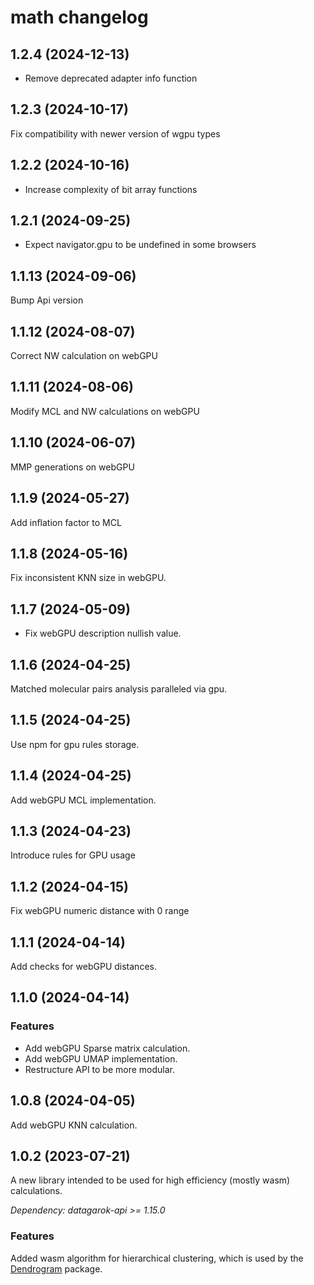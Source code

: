 # math changelog

## 1.2.4 (2024-12-13)

* Remove deprecated adapter info function

## 1.2.3 (2024-10-17)

Fix compatibility with newer version of wgpu types

## 1.2.2 (2024-10-16)

* Increase complexity of bit array functions

## 1.2.1 (2024-09-25)

* Expect navigator.gpu to be undefined in some browsers

## 1.1.13 (2024-09-06)

Bump Api version

## 1.1.12 (2024-08-07)

Correct NW calculation on webGPU

## 1.1.11 (2024-08-06)

Modify MCL and NW calculations on webGPU

## 1.1.10 (2024-06-07)

MMP generations on webGPU

## 1.1.9 (2024-05-27)

Add inflation factor to MCL

## 1.1.8 (2024-05-16)

Fix inconsistent KNN size in webGPU.

## 1.1.7 (2024-05-09)

* Fix webGPU description nullish value.

## 1.1.6 (2024-04-25)

Matched molecular pairs analysis paralleled via gpu.

## 1.1.5 (2024-04-25)

Use npm for gpu rules storage.

## 1.1.4 (2024-04-25)

Add webGPU MCL implementation.

## 1.1.3 (2024-04-23)

Introduce rules for GPU usage

## 1.1.2 (2024-04-15)

Fix webGPU numeric distance with 0 range

## 1.1.1 (2024-04-14)

Add checks for webGPU distances.

## 1.1.0 (2024-04-14)

### Features

* Add webGPU Sparse matrix calculation.
* Add webGPU UMAP implementation.
* Restructure API to be more modular.

## 1.0.8 (2024-04-05)

Add webGPU KNN calculation.

## 1.0.2 (2023-07-21)

A new library intended to be used for high efficiency (mostly wasm) calculations.

*Dependency: datagarok-api >= 1.15.0*

### Features

Added wasm algorithm for hierarchical clustering, which is used by the [Dendrogram](https://github.com/datagrok-ai/public/tree/master/packages/Dendrogram) package.
